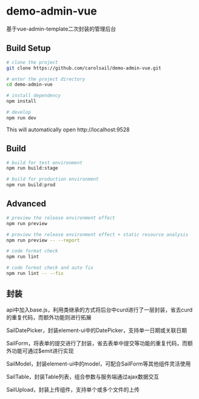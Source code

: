 # demo-admin-vue

基于vue-admin-template二次封装的管理后台

## Build Setup


```bash
# clone the project
git clone https://github.com/carolsail/demo-admin-vue.git

# enter the project directory
cd demo-admin-vue

# install dependency
npm install

# develop
npm run dev
```

This will automatically open http://localhost:9528

## Build

```bash
# build for test environment
npm run build:stage

# build for production environment
npm run build:prod
```

## Advanced

```bash
# preview the release environment effect
npm run preview

# preview the release environment effect + static resource analysis
npm run preview -- --report

# code format check
npm run lint

# code format check and auto fix
npm run lint -- --fix
```

## 封装

api中加入base.js，利用类继承的方式将后台中curd进行了一层封装，省去curd的重复代码，而额外功能则进行拓展

SailDatePicker，封装element-ui中的DatePicker，支持单一日期或关联日期

SailForm，将表单的提交进行了封装，省去表单中提交等功能的重复代码，而额外功能可通过$emit进行实现

SailModel，封装element-ui中的model，可配合SailForm等其他组件灵活使用

SailTable，封装Table列表，组合参数与服务端通过ajax数据交互

SailUpload，封装上传组件，支持单个或多个文件的上传

